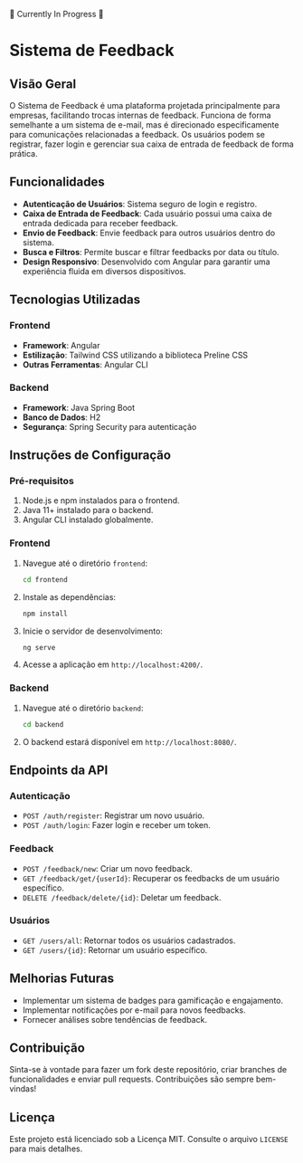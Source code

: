 🚧 Currently In Progress 🚧

# Sistema de Feedback

## Visão Geral
O Sistema de Feedback é uma plataforma projetada principalmente para empresas, facilitando trocas internas de feedback. Funciona de forma semelhante a um sistema de e-mail, mas é direcionado especificamente para comunicações relacionadas a feedback. Os usuários podem se registrar, fazer login e gerenciar sua caixa de entrada de feedback de forma prática.

## Funcionalidades
- **Autenticação de Usuários**: Sistema seguro de login e registro.
- **Caixa de Entrada de Feedback**: Cada usuário possui uma caixa de entrada dedicada para receber feedback.
- **Envio de Feedback**: Envie feedback para outros usuários dentro do sistema.
- **Busca e Filtros**: Permite buscar e filtrar feedbacks por data ou título.
- **Design Responsivo**: Desenvolvido com Angular para garantir uma experiência fluida em diversos dispositivos.

## Tecnologias Utilizadas
### Frontend
- **Framework**: Angular
- **Estilização**: Tailwind CSS utilizando a biblioteca Preline CSS
- **Outras Ferramentas**: Angular CLI

### Backend
- **Framework**: Java Spring Boot
- **Banco de Dados**: H2
- **Segurança**: Spring Security para autenticação

## Instruções de Configuração
### Pré-requisitos
1. Node.js e npm instalados para o frontend.
2. Java 11+ instalado para o backend.
3. Angular CLI instalado globalmente.

### Frontend
1. Navegue até o diretório `frontend`:
   ```bash
   cd frontend
   ```
2. Instale as dependências:
   ```bash
   npm install
   ```
3. Inicie o servidor de desenvolvimento:
   ```bash
   ng serve
   ```
4. Acesse a aplicação em `http://localhost:4200/`.

### Backend
1. Navegue até o diretório `backend`:
   ```bash
   cd backend
   ```
   
4. O backend estará disponível em `http://localhost:8080/`.

## Endpoints da API
### Autenticação
- `POST /auth/register`: Registrar um novo usuário.
- `POST /auth/login`: Fazer login e receber um token.

### Feedback
- `POST /feedback/new`: Criar um novo feedback.
- `GET /feedback/get/{userId}`: Recuperar os feedbacks de um usuário específico.
- `DELETE /feedback/delete/{id}`: Deletar um feedback.

### Usuários
- `GET /users/all`: Retornar todos os usuários cadastrados.
- `GET /users/{id}`: Retornar um usuário específico.

## Melhorias Futuras
- Implementar um sistema de badges para gamificação e engajamento.
- Implementar notificações por e-mail para novos feedbacks.
- Fornecer análises sobre tendências de feedback.

## Contribuição
Sinta-se à vontade para fazer um fork deste repositório, criar branches de funcionalidades e enviar pull requests. Contribuições são sempre bem-vindas!

## Licença
Este projeto está licenciado sob a Licença MIT. Consulte o arquivo `LICENSE` para mais detalhes.


